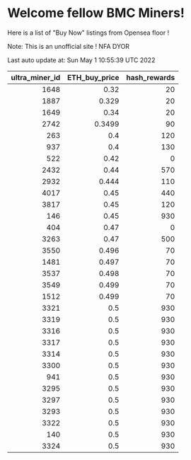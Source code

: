 # Welcome fellow BMC Miners!
Here is a list of "Buy Now" listings from Opensea floor !

Note: This is an unofficial site ! NFA DYOR


Last auto update at: Sun May  1 10:55:39 UTC 2022


|   ultra_miner_id |   ETH_buy_price |   hash_rewards |
|-----------------:|----------------:|---------------:|
|             1648 |          0.32   |             20 |
|             1887 |          0.329  |             20 |
|             1649 |          0.34   |             20 |
|             2742 |          0.3499 |             90 |
|              263 |          0.4    |            120 |
|              937 |          0.4    |            130 |
|              522 |          0.42   |              0 |
|             2432 |          0.44   |            570 |
|             2932 |          0.444  |            110 |
|             4017 |          0.45   |            440 |
|             3817 |          0.45   |            120 |
|              146 |          0.45   |            930 |
|              404 |          0.47   |              0 |
|             3263 |          0.47   |            500 |
|             3550 |          0.496  |             70 |
|             1481 |          0.497  |             70 |
|             3537 |          0.498  |             70 |
|             3549 |          0.499  |             70 |
|             1512 |          0.499  |             70 |
|             3321 |          0.5    |            930 |
|             3319 |          0.5    |            930 |
|             3316 |          0.5    |            930 |
|             3317 |          0.5    |            930 |
|             3314 |          0.5    |            930 |
|             3300 |          0.5    |            930 |
|              941 |          0.5    |            930 |
|             3295 |          0.5    |            930 |
|             3297 |          0.5    |            930 |
|             3293 |          0.5    |            930 |
|             3322 |          0.5    |            930 |
|              140 |          0.5    |            930 |
|             3324 |          0.5    |            930 |